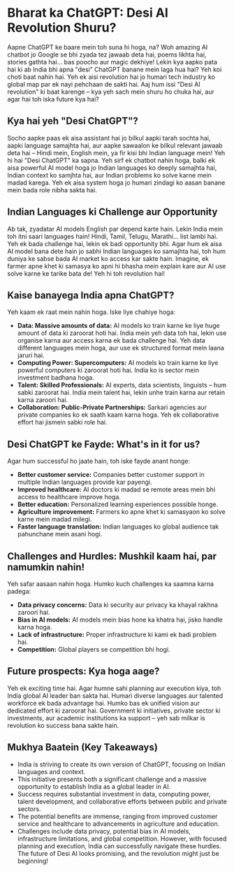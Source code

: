 # Bharat ka ChatGPT: Desi AI Revolution Shuru?

Aapne ChatGPT ke baare mein toh suna hi hoga, na? Woh amazing AI chatbot jo Google se bhi zyada tez jawaab deta hai, poems likhta hai, stories gathta hai…  bas poocho aur magic dekhiye!  Lekin kya aapko pata hai ki ab India bhi apna "desi" ChatGPT banane mein laga hua hai?  Yeh koi choti baat nahin hai.  Yeh ek aisi revolution hai jo humari tech industry ko global map par ek nayi pehchaan de sakti hai.  Aaj hum issi "Desi AI revolution" ki baat karenge – kya yeh sach mein shuru ho chuka hai, aur agar hai toh iska future kya hai?


## Kya hai yeh "Desi ChatGPT"?

Socho aapke paas ek aisa assistant hai jo bilkul aapki tarah sochta hai, aapki language samajhta hai, aur aapke sawaalon ke bilkul relevant jawaab deta hai – Hindi mein, English mein, ya fir kisi bhi Indian language mein! Yeh hi hai "Desi ChatGPT" ka sapna.  Yeh sirf ek chatbot nahin hoga, balki ek aisa powerful AI model hoga jo Indian languages ko deeply samajhta hai, Indian context ko samjhta hai, aur Indian problems ko solve karne mein madad karega.  Yeh ek aisa system hoga jo humari zindagi ko aasan banane mein bada role nibha sakta hai.


##  Indian Languages ki Challenge aur Opportunity

Ab tak, zyadatar AI models English par depend karte hain.  Lekin India mein toh itni saari languages hain!  Hindi, Tamil, Telugu, Marathi… list lambi hai.  Yeh ek bada challenge hai, lekin ek badi opportunity bhi.  Agar hum ek aisa AI model bana dete hain jo sabhi Indian languages ko samajhta hai, toh hum duniya ke sabse bada AI market ko access kar sakte hain.  Imagine, ek farmer apne khet ki samasya ko apni hi bhasha mein explain kare aur AI use solve karne ke tarike bata de!  Yeh hi toh revolution hai!


##  Kaise banayega India apna ChatGPT?

Yeh kaam ek raat mein nahin hoga.  Iske liye chahiye hoga:

* **Data: Massive amounts of data:**  AI models ko train karne ke liye huge amount of data ki zaroorat hoti hai.  India mein yeh data toh hai, lekin use organise karna aur access karna ek bada challenge hai.  Yeh data different languages mein hoga, aur use ek structured format mein laana jaruri hai.
* **Computing Power: Supercomputers:**  AI models ko train karne ke liye powerful computers ki zaroorat hoti hai.  India ko is sector mein investment badhana hoga.
* **Talent: Skilled Professionals:**  AI experts, data scientists, linguists – hum sabki zaroorat hai.  India mein talent hai, lekin unhe train karna aur retain karna zaroori hai.
* **Collaboration: Public-Private Partnerships:**  Sarkari agencies aur private companies ko ek saath kaam karna hoga.  Yeh ek collaborative effort hai jismein sabki role hai.


##  Desi ChatGPT ke Fayde: What's in it for us?

Agar hum successful ho jaate hain, toh iske fayde anant honge:

- **Better customer service:**  Companies better customer support in multiple Indian languages provide kar payengi.
- **Improved healthcare:**  AI doctors ki madad se remote areas mein bhi access to healthcare improve hoga.
- **Better education:**  Personalized learning experiences possible honge.
- **Agriculture improvement:**  Farmers ko apne khet ki samasyaon ko solve karne mein madad milegi.
- **Faster language translation:**  Indian languages ko global audience tak pahunchane mein asani hogi.


## Challenges and Hurdles:  Mushkil kaam hai, par namumkin nahin!

Yeh safar aasaan nahin hoga.  Humko kuch challenges ka saamna karna padega:

- **Data privacy concerns:**  Data ki security aur privacy ka khayal rakhna zaroori hai.
- **Bias in AI models:**  AI models mein bias hone ka khatra hai, jisko handle karna hoga.
- **Lack of infrastructure:**  Proper infrastructure ki kami ek badi problem hai.
- **Competition:**  Global players se competition bhi hogi.


##  Future prospects:  Kya hoga aage?

Yeh ek exciting time hai.  Agar humne sahi planning aur execution kiya, toh India global AI leader ban sakta hai.  Humari diverse languages aur talented workforce ek bada advantage hai.  Humko bas ek unified vision aur dedicated effort ki zaroorat hai.  Government ki initiatives, private sector ki investments, aur academic institutions ka support – yeh sab milkar is revolution ko success bana sakte hain.


## Mukhya Baatein (Key Takeaways)

* India is striving to create its own version of ChatGPT, focusing on Indian languages and context.
* This initiative presents both a significant challenge and a massive opportunity to establish India as a global leader in AI.
* Success requires substantial investment in data, computing power, talent development, and collaborative efforts between public and private sectors.
* The potential benefits are immense, ranging from improved customer service and healthcare to advancements in agriculture and education.
* Challenges include data privacy, potential bias in AI models, infrastructure limitations, and global competition.  However, with focused planning and execution, India can successfully navigate these hurdles.  The future of Desi AI looks promising, and the revolution might just be beginning!
